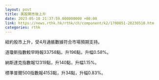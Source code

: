 ```yaml
---
layout: post
title: 美股開市後上升
date: 2023-05-10 21:37:59.000000000 +08:00
link: https://news.rthk.hk/rthk/ch/component/k2/1700051-20230510.htm
categories: rthk
---
```


紐約股市上升，受4月通脹數據符合市場預期支持。

道瓊斯指數較早時報33758點，升196點，升幅0.58%。

納斯達克指數報12319點，升140點，升幅1.15%。

標準普爾500指數報4153點，升34點，升幅0.83%。
